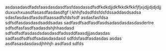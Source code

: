 asdasadasdfadsfaasdasdasdfasfdasdassdfsdfkdkdjjdkfkkdkfkkfjfjxjdjjdjdjdjjduxuxhxuasdfasasdfasdasdfgf l;khhjfsdsdfdsfdsfdssaddasdsadsa
sdasfasdasdfasdsdfaassadfsfdsfsdf
asdasfasfdsa
sdfsdfasdasdasdsaddsadas
sadfasdfsadfasdfasdsadasdasdasdasdertre
sdfsdfasfasdfsadasdshjhhasdasd
sdfsdfsdfasdasdsdasdasdfadssddfaasdjjjasdasdas
sadfasdfsdfsdfsadasdasdasd
sdfdsfasdfasdasdas
asdas
asdfasasdasdasdjhhhjh
asdfasd
sdfds
